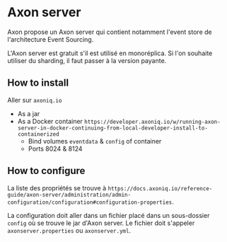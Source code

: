 # Axon server
Axon propose un Axon server qui contient notamment l'event store de l'architecture Event Sourcing.

L'Axon server est gratuit s'il est utilisé en monoréplica. Si l'on souhaite utiliser du sharding, il faut passer à la version payante.

## How to install
Aller sur `axoniq.io`
* As a jar
* As a Docker container `https://developer.axoniq.io/w/running-axon-server-in-docker-continuing-from-local-developer-install-to-containerized`
    * Bind volumes `eventdata` & `config` of container
    * Ports 8024 & 8124

## How to configure
La liste des propriétés se trouve à `https://docs.axoniq.io/reference-guide/axon-server/administration/admin-configuration/configuration#configuration-properties`.

La configuration doit aller dans un fichier placé dans un sous-dossier `config` où se trouve le jar d'Axon server. Le fichier doit s'appeler `axonserver.properties` ou `axonserver.yml`.

